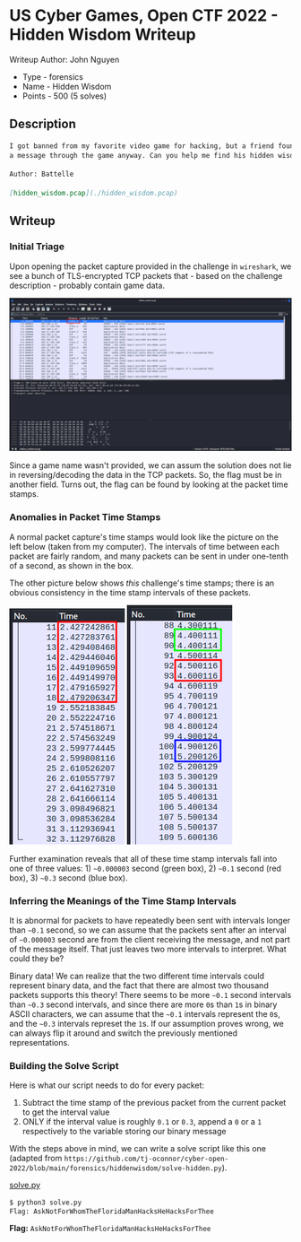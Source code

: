 # US Cyber Games, Open CTF 2022 - Hidden Wisdom Writeup
Writeup Author: John Nguyen
- Type - forensics
- Name - Hidden Wisdom
- Points - 500 (5 solves)

## Description
```markdown
I got banned from my favorite video game for hacking, but a friend found a way to send me
a message through the game anyway. Can you help me find his hidden wisdom?

Author: Battelle

[hidden_wisdom.pcap](./hidden_wisdom.pcap)
```

## Writeup
### Initial Triage

Upon opening the packet capture provided in the challenge in `wireshark`, we see
a bunch of TLS-encrypted TCP packets that - based on the challenge description -
probably contain game data.

<img src="triage.png">

Since a game name wasn't provided, we can assum the solution does not lie in
reversing/decoding the data in the TCP packets. So, the flag must be in another
field. Turns out, the flag can be found by looking at the packet time stamps.

### Anomalies in Packet Time Stamps

A normal packet capture's time stamps would look like the picture on the left
below (taken from my computer). The intervals of time between each packet are fairly
random, and many packets can be sent in under one-tenth of a second, as shown in
the box.

The other picture below shows *this* challenge's time stamps; there is an
obvious consistency in the time stamp intervals of these packets.

<img src="normal_time_stamps.png">
<img src="weird_time_stamps.png">

Further examination reveals that all of these time stamp intervals fall into one of
three values: 1) `~0.000003` second (green box), 2) `~0.1` second (red box),
3) `~0.3` second (blue box).

### Inferring the Meanings of the Time Stamp Intervals

It is abnormal for packets to have repeatedly been sent with intervals longer
than `~0.1` second, so we can assume that the packets sent after an interval of
`~0.000003` second are from the client receiving the message, and not part of the
message itself. That just leaves two more intervals to interpret. What could they be?

Binary data! We can realize that the two different time intervals could represent
binary data, and the fact that there are almost two thousand packets supports this
theory! There seems to be more `~0.1` second intervals than `~0.3` second intervals,
and since there are more `0`s than `1`s in binary ASCII characters, we can assume
that the `~0.1` intervals represent the `0`s, and the `~0.3` intervals represet the
`1`s. If our assumption proves wrong, we can always flip it around and switch the
previously mentioned representations.

### Building the Solve Script

Here is what our script needs to do for every packet:

1. Subtract the time stamp of the previous packet from the current packet to get the 
interval value
2. ONLY if the interval value is roughly `0.1` or `0.3`, append a `0` or a `1`
respectively to the variable storing our binary message

With the steps above in mind, we can write a solve script like this one (adapted
from `https://github.com/tj-oconnor/cyber-open-2022/blob/main/forensics/hiddenwisdom/solve-hidden.py`).

[solve.py](solve.py)

```
$ python3 solve.py
Flag: AskNotForWhomTheFloridaManHacksHeHacksForThee
```

**Flag:** `AskNotForWhomTheFloridaManHacksHeHacksForThee`
